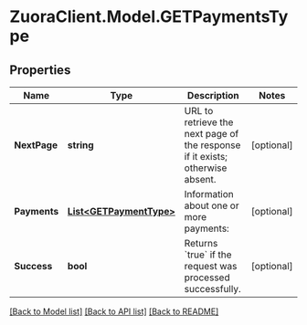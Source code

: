 # ZuoraClient.Model.GETPaymentsType

## Properties

Name | Type | Description | Notes
------------ | ------------- | ------------- | -------------
**NextPage** | **string** | URL to retrieve the next page of the response if it exists; otherwise absent.  | [optional] 
**Payments** | [**List&lt;GETPaymentType&gt;**](GETPaymentType.md) | Information about one or more payments:  | [optional] 
**Success** | **bool** | Returns &#x60;true&#x60; if the request was processed successfully.  | [optional] 

[[Back to Model list]](../README.md#documentation-for-models) [[Back to API list]](../README.md#documentation-for-api-endpoints) [[Back to README]](../README.md)

